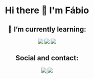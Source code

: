 <h1 align="center">
  Hi there 👋 I'm Fábio
</h1>

<h2 align="center">
  🌱 I’m currently learning:
</h2>

<!--Learning-->
<p align="center">
  <img src="https://img.shields.io/badge/HTML5-E34F26?style=for-the-badge&logo=html5&logoColor=white">
  <img src="https://img.shields.io/badge/CSS3-1572B6?style=for-the-badge&logo=css3&logoColor=white">
  <img src="https://img.shields.io/badge/JavaScript-323330?style=for-the-badge&logo=javascript&logoColor=F7DF1E">
</p>

<!--Social and contact-->
<h2 align="center">
  Social and contact:
</h2>
<p align="center">
  <a href="https://www.linkedin.com/in/fso1007/">
    <img src="https://img.shields.io/badge/linkedin-%230077B5.svg?&style=for-the-badge&logo=linkedin&logoColor=white">
  </a>
  <a href="mailto:fabio_oliveira10@live.com">
    <img src="https://img.shields.io/badge/Microsoft_Outlook-0078D4?style=for-the-badge&logo=microsoft-outlook&logoColor=white">
  </a>
</p>




